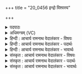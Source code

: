+++
title = "20_0456 इन्द्रो विश्वस्य"

+++
<details><summary>पदपाठः</summary>

इ꣡न्द्रः꣢꣯। वि꣡श्व꣢꣯स्य। रा꣣जति। ४५६।
</details>

<details><summary>अधिमन्त्रम् (VC)</summary>

- इन्द्रः
- वसिष्ठो मैत्रावरुणिः
- एकपदा गायत्री
- षड्जः
- ऐन्द्रं काण्डम्
</details>

<details><summary>हिन्दी : आचार्य रामनाथ वेदालंकार - विषयः</summary>

अगले मन्त्र में इन्द्र के महत्त्व का वर्णन है।
</details>

<details><summary>हिन्दी : आचार्य रामनाथ वेदालंकार - पदार्थः</summary>

पदार्थान्वय -  (इन्द्रः) परब्रह्म परमेश्वर (विश्वस्य) सकल ब्रह्माण्ड का, (इन्द्रः) अखण्ड जीवात्मा (विश्वस्य) सकल शरीर का, और (इन्द्रः) प्रजाओं से निर्वाचित राजा (विश्वस्य) सकल राष्ट्र का (राजति) सम्राट् है ॥१०॥ इस मन्त्र में अर्थश्लेषालङ्कार है ॥१०॥
</details>

<details><summary>हिन्दी : आचार्य रामनाथ वेदालंकार - भावार्थः</summary>

भावार्थ -  परमात्मा, जीवात्मा और राजा को अपने-अपने क्षेत्र का सम्राट् मानकर उनसे यथायोग्य लाभ प्राप्त करने चाहिएँ ॥१०॥ इस दशति में अग्नि और इन्द्र नामों से परमात्मा, राजा आदि के गुण-कर्मों का वर्णन होने से, उषा नाम से प्राकृतिक और आध्यात्मिक उषा का वर्णन होने से, और ब्रह्माण्ड, शरीर तथा राष्ट्र में सब देवों के कर्तृत्व आदि का निरूपण होने से इस दशति के विषय की पूर्व दशति के विषय के साथ संगति है ॥ पञ्चम प्रपाठक में द्वितीय अर्ध की द्वितीय दशति समाप्त ॥ चतुर्थ अध्याय में ग्यारहवाँ खण्ड समाप्त ॥
</details>

<details><summary>संस्कृत : आचार्य रामनाथ वेदालंकार - विषयः</summary>

अथेन्द्रस्य महत्त्वमाह।
</details>

<details><summary>संस्कृत : आचार्य रामनाथ वेदालंकार - पदार्थः</summary>

पदार्थान्वय -  (इन्द्रः) परब्रह्म परमेश्वरः (विश्वस्य) सकलस्य ब्रह्माण्डस्य, (इन्द्रः) अखण्डो जीवात्मा (विश्वस्य) सकलस्य शरीरस्य, (इन्द्रः) प्रजाभिर्निर्वाचितो राजा च (विश्वस्य) सकलस्य राष्ट्रस्य (राजति) सम्राड् भवति ॥१०॥ अत्र अर्थश्लेषालङ्कारः ॥१०॥
</details>

<details><summary>संस्कृत : आचार्य रामनाथ वेदालंकार - भावार्थः</summary>

भावार्थ -  परमात्मानं जीवात्मानं नृपतिं च स्वस्वक्षेत्रस्य सम्राजं मत्वा यथायोग्यं लाभास्तेभ्यः प्राप्तव्याः ॥१०॥ अत्राग्निनाम्ना इन्द्रनाम्ना च परमात्मनृपत्यादीनां गुणकर्मवर्णनाद्, उषर्नाम्ना प्राकृतिक्या आध्यात्मिक्याश्च उषसो वर्णनाद्, ब्रह्माण्डे शरीरे राष्ट्रे च विश्वेषां देवानां कर्तृत्वादिनिरूपणाच्चैतद्दशत्यर्थस्य पूर्वदशत्यर्थेन सह सङ्गतिरस्ति ॥ इति पञ्चमे प्रपाठके द्वितीयार्द्धे द्वितीया दशतिः ॥ इति चतुर्थेऽध्याय एकादशः खण्डः ॥
</details>